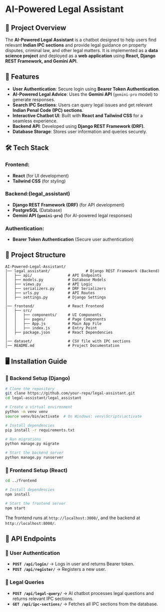 # AI-Powered Legal Assistant

## 📌 Project Overview
The **AI-Powered Legal Assistant** is a chatbot designed to help users find relevant **Indian IPC sections** and provide legal guidance on property disputes, criminal law, and other legal matters. It is implemented as a **data science project** and deployed as a **web application** using **React, Django REST Framework, and Gemini API**.

## 🚀 Features
- **User Authentication**: Secure login using **Bearer Token Authentication**.
- **AI-Powered Legal Advice**: Uses the **Gemini API** (`gemini-pro` model) to generate responses.
- **Search IPC Sections**: Users can query legal issues and get relevant **Indian Penal Code (IPC) sections**.
- **Interactive Chatbot UI**: Built with **React and Tailwind CSS** for a seamless experience.
- **Backend API**: Developed using **Django REST Framework (DRF)**.
- **Database Storage**: Stores user information and queries securely.

## 🛠️ Tech Stack
### Frontend:
- **React** (for UI development)
- **Tailwind CSS** (for styling)

### Backend:(legal_assistant)
- **Django REST Framework (DRF)** (for API development)
- **PostgreSQL** (Database)
- **Gemini API (`gemini-pro`)** (for AI-powered legal responses)

### Authentication:
- **Bearer Token Authentication** (Secure user authentication)

## 📂 Project Structure
```plaintext
AI-Powered-Legal-Assistant/
│── legal_assistant/                # Django REST Framework (Backend)
│   ├── api/                # API Endpoints
│   ├── models.py           # Database Models
│   ├── views.py            # API Logic
│   ├── serializers.py      # DRF Serializers
│   ├── urls.py             # API Routes
│   ├── settings.py         # Django Settings
│
│── frontend/               # React Frontend
│   ├── src/
│   │   ├── components/     # UI Components
│   │   ├── pages/          # Page Components
│   │   ├── App.js          # Main App File
│   │   ├── index.js        # Entry Point
│   ├── package.json        # React Dependencies
│
│── dataset/                # CSV file with IPC sections
│── README.md               # Project Documentation
```

## 🖥️ Installation Guide

### 🔹 Backend Setup (Django)
```bash
# Clone the repository
git clone https://github.com/your-repo/legal-assistant.git
cd legal-assistant/legal_assistant

# Create a virtual environment
python -m venv venv
source venv/bin/activate  # On Windows: venv\Scripts\activate

# Install dependencies
pip install -r requirements.txt

# Run migrations
python manage.py migrate

# Start the backend server
python manage.py runserver
```

### 🔹 Frontend Setup (React)
```bash
cd ../frontend

# Install dependencies
npm install

# Start the frontend server
npm start
```
The frontend runs at `http://localhost:3000/`, and the backend at `http://localhost:8000/`.

## 🔗 API Endpoints
### 🔹 User Authentication
- **`POST /api/login/`** → Logs in user and returns Bearer token.
- **`POST /api/register/`** → Registers a new user.

### 🔹 Legal Queries
- **`POST /api/legal-query/`** → AI chatbot processes legal questions and returns relevant IPC sections.
- **`GET /api/ipc-sections/`** → Fetches all IPC sections from the database.

